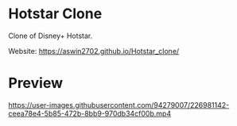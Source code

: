# Hotstar Clone
Clone of Disney+ Hotstar.

Website: https://aswin2702.github.io/Hotstar_clone/

# Preview
https://user-images.githubusercontent.com/94279007/226981142-ceea78e4-5b85-472b-8bb9-970db34cf00b.mp4
